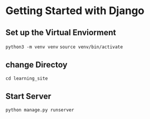 

# Getting Started with Django



## Set up the Virtual Enviorment

`python3 -m venv venv`
`source venv/bin/activate`

## change Directoy

`cd learning_site`

## Start Server

`python manage.py runserver`

